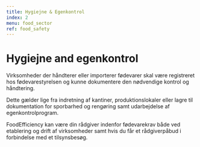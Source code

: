 ```yaml
---
title: Hygiejne & Egenkontrol
index: 2
menu: food_sector
ref: food_safety
---
```

# Hygiejne and egenkontrol	
Virksomheder der håndterer eller importerer fødevarer skal være registreret hos fødevarestyrelsen og kunne dokumentere den nødvendige kontrol og håndtering. 

Dette gælder lige fra indretning af kantiner, produktionslokaler eller lagre til dokumentation for sporbarhed og rengøring samt udarbejdelse af egenkontrolprogram. 

FoodEfficiency kan være din rådgiver indenfor fødevarekrav både ved etablering og drift af virksomheder samt hvis du får et rådgiverpåbud i forbindelse med et tilsynsbesøg. 
	
